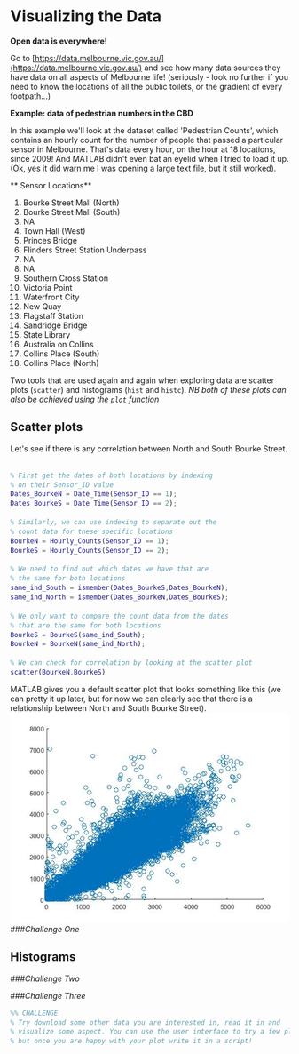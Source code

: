 # Visualizing the Data

**Open data is everywhere!**

Go to [https://data.melbourne.vic.gov.au/](https://data.melbourne.vic.gov.au/) and see how many data sources they have data on all aspects of Melbourne life! (seriously - look no further if you need to know the locations of all the public toilets, or the gradient of every footpath...)

**Example: data of pedestrian numbers in the CBD**

In this example we'll look at the dataset called 'Pedestrian Counts', which contains an hourly count for the number of people that passed a particular sensor in Melbourne. That's data every hour, on the hour at 18 locations, since 2009! And MATLAB didn't even bat an eyelid when I tried to load it up. (Ok, yes it did warn me I was opening a large text file, but it still worked).

** Sensor Locations**
1. Bourke Street Mall (North)
2. Bourke Street Mall (South)
3. NA
4. Town Hall (West)
5. Princes Bridge 
6. Flinders Street Station Underpass
7. NA
8. NA
9. Southern Cross Station
10. Victoria Point
11. Waterfront City
12. New Quay
13. Flagstaff Station
14. Sandridge Bridge
15. State Library
16. Australia on Collins
17. Collins Place (South)
18. Collins Place (North)

Two tools that are used again and again when exploring data are scatter plots (`scatter`) and histograms (`hist` and `histc`). *NB both of these plots can also be achieved using the `plot` function*


## Scatter plots
Let's see if there is any correlation between North and South Bourke Street.

```Matlab

% First get the dates of both locations by indexing
% on their Sensor_ID value
Dates_BourkeN = Date_Time(Sensor_ID == 1);
Dates_BourkeS = Date_Time(Sensor_ID == 2);

% Similarly, we can use indexing to separate out the 
% count data for these specific locations
BourkeN = Hourly_Counts(Sensor_ID == 1);
BourkeS = Hourly_Counts(Sensor_ID == 2);

% We need to find out which dates we have that are 
% the same for both locations
same_ind_South = ismember(Dates_BourkeS,Dates_BourkeN);
same_ind_North = ismember(Dates_BourkeN,Dates_BourkeS);

% We only want to compare the count data from the dates
% that are the same for both locations
BourkeS = BourkeS(same_ind_South);
BourkeN = BourkeN(same_ind_North);

% We can check for correlation by looking at the scatter plot
scatter(BourkeN,BourkeS)
```
MATLAB gives you a default scatter plot that looks something like this (we can pretty it up later, but for now we can clearly see that there is a relationship between North and South Bourke Street).
![](Part2a.jpg)
###*Challenge One*

## Histograms

###*Challenge Two*

###*Challenge Three*

```Matlab
%% CHALLENGE
% Try download some other data you are interested in, read it in and 
% visualize some aspect. You can use the user interface to try a few plots out, 
% but once you are happy with your plot write it in a script!
```


